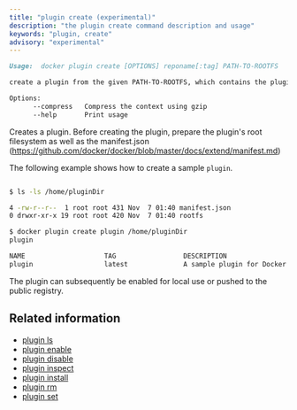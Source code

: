 ```yaml
---
title: "plugin create (experimental)"
description: "the plugin create command description and usage"
keywords: "plugin, create"
advisory: "experimental"
---
```


<!-- This file is maintained within the docker/docker Github
     repository at https://github.com/docker/docker/. Make all
     pull requests against that repo. If you see this file in
     another repository, consider it read-only there, as it will
     periodically be overwritten by the definitive file. Pull
     requests which include edits to this file in other repositories
     will be rejected.
-->

```markdown
Usage:  docker plugin create [OPTIONS] reponame[:tag] PATH-TO-ROOTFS

create a plugin from the given PATH-TO-ROOTFS, which contains the plugin's root filesystem and the manifest file, manifest.json

Options:
      --compress   Compress the context using gzip 
      --help       Print usage
```

Creates a plugin. Before creating the plugin, prepare the plugin's root filesystem as well as
the manifest.json (https://github.com/docker/docker/blob/master/docs/extend/manifest.md)


The following example shows how to create a sample `plugin`.

```bash

$ ls -ls /home/pluginDir

4 -rw-r--r--  1 root root 431 Nov  7 01:40 manifest.json
0 drwxr-xr-x 19 root root 420 Nov  7 01:40 rootfs

$ docker plugin create plugin /home/pluginDir
plugin

NAME                  	TAG                 DESCRIPTION                  ENABLED
plugin                  latest              A sample plugin for Docker   true
```

The plugin can subsequently be enabled for local use or pushed to the public registry.

## Related information

* [plugin ls](plugin_ls.md)
* [plugin enable](plugin_enable.md)
* [plugin disable](plugin_disable.md)
* [plugin inspect](plugin_inspect.md)
* [plugin install](plugin_install.md)
* [plugin rm](plugin_rm.md)
* [plugin set](plugin_set.md)
